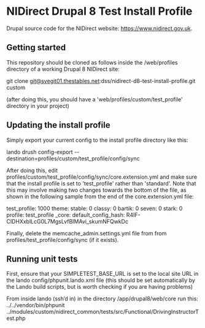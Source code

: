 # NIDirect Drupal 8 Test Install Profile

Drupal source code for the NIDirect website: https://www.nidirect.gov.uk.

## Getting started

This repository should be cloned as follows inside the /web/profiles directory of a working Drupal 8 NIDirect site:

 git clone git@svegit01.thestables.net:dss/nidirect-d8-test-install-profile.git custom
 
(after doing this, you should have a 'web/profiles/custom/test_profile' directory in your project)

## Updating the install profile

Simply export your current config to the install profile directory like this:

 lando drush config-export --destination=profiles/custom/test_profile/config/sync
 
After doing this, edit profiles/custom/test_profile/config/sync/core.extension.yml and make sure that the install profile is set to 'test_profile' rather than 'standard'. Note that this may involve making two changes towards the bottom of the file, as shown in the following sample from the end of the core.extension.yml file:

  test_profile: 1000
  theme:
    stable: 0
    classy: 0
    bartik: 0
    seven: 0
    stark: 0 
  profile: test_profile
  _core:
    default_config_hash: R4IF-ClDHXxblLcG0L7MgsLvfBIMAvi_skumNFQwkDc

Finally, delete the memcache_admin.settings.yml file from from profiles/test_profile/config/sync (if it exists).

## Running unit tests

First, ensure that your SIMPLETEST_BASE_URL is set to the local site URL in the lando 
config/phpunit.lando.xml file (this should be set automatically by the Lando build scripts, 
but is worth checking if you are having problems)

From inside lando (ssh’d in) in the directory /app/drupal8/web/core
run this:
../../vendor/bin/phpunit ../modules/custom/nidirect_common/tests/src/Functional/DrivingInstructorTest.php
